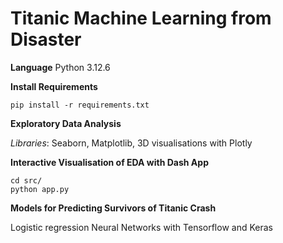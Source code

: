 # Titanic Machine Learning from Disaster


**Language**
Python 3.12.6

**Install Requirements**

    pip install -r requirements.txt

**Exploratory Data Analysis**

*Libraries*: Seaborn, Matplotlib, 3D visualisations with Plotly

**Interactive Visualisation of EDA with Dash App** 
    
    cd src/
    python app.py

**Models for Predicting Survivors of Titanic Crash**

Logistic regression
Neural Networks with Tensorflow and Keras
